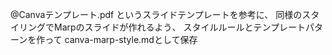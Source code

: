 @Canvaテンプレート.pdf
というスライドテンプレートを参考に、
同様のスタイリングでMarpのスライドが作れるよう、
スタイルルールとテンプレートパターンを作って
canva-marp-style.mdとして保存